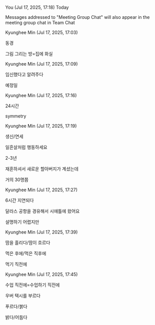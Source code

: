 You (Jul 17, 2025, 17:18)
Today

Messages addressed to "Meeting Group Chat" will also appear in the meeting group chat in Team Chat

Kyunghee Min (Jul 17, 2025, 17:03)

동경

그림 그리는 방=집에 화실

Kyunghee Min (Jul 17, 2025, 17:09)

임신했다고 알려주다

예정일

Kyunghee Min (Jul 17, 2025, 17:16)

24시간

symmetry

Kyunghee Min (Jul 17, 2025, 17:19)

생신/연세

일흔살처럼 행동하세요

2-3년

재혼하셔서 새로운 할아버지가 계셨는데

거의 30명쯤

Kyunghee Min (Jul 17, 2025, 17:27)

6시간 지연되다

달라스 공항을 경유해서 시애틀에 왔어요

설명하기 어렵지만

Kyunghee Min (Jul 17, 2025, 17:39)

땀을 흘리다/땀이 흐르다

먹은 후에/먹은 직후에

먹기 직전에

Kyunghee Min (Jul 17, 2025, 17:45)

수업 직전에=수업하기 직전에

우버 택시를 부르다

푸르다/붉다

밝다/어둡다